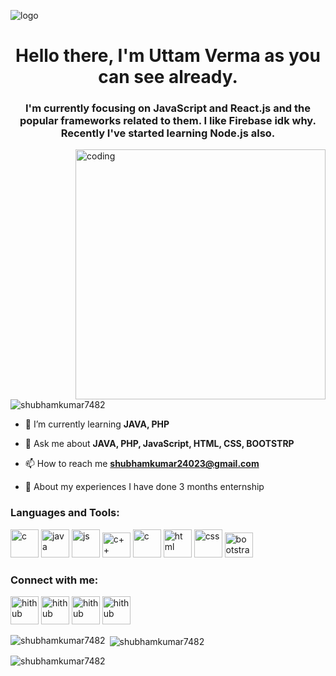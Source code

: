 ![logo]([https://qrangers.com/wp-content/uploads/2021/07/Banner-Introduction-to-Coding.png](https://image-cdn.neatoshop.com/styleimg/39289/none/lightturquoise/default/281175-20.jpg))
<h1 align="center">Hello there, I'm Uttam Verma as you can see already.</h1>
<h3 align="center"> I'm currently focusing on JavaScript and React.js and the popular frameworks related to them. I like Firebase idk why. Recently I've started learning Node.js also. </h3>
<img align="right" alt="coding" width="400" src="https://www.sarvika.com/wp-content/uploads/2021/03/Backend-Developer-Python-GIF-Dribble.gif">

<p align="left"> <img src="https://komarev.com/ghpvc/?username=shubhamkumar7482&label=Profile%20views&color=0e75b6&style=flat" alt="shubhamkumar7482" /> </p>

- 🌱 I’m currently learning **JAVA, PHP**

- 💬 Ask me about **JAVA, PHP, JavaScript, HTML, CSS, BOOTSTRP**

- 📫 How to reach me **shubhamkumar24023@gmail.com**

- 📄 About my experiences I have done 3 months enternship
<h3 align="left">Languages and Tools:</h3>
<p align="left"> 
<a herf="https://www.w3schools.com/java/default.asp"><img src="https://uxwing.com/wp-content/themes/uxwing/download/brands-and-social-media/java-programming-language-icon.png" alt="c" width="45" height="45"> </a>
<a herf="https://www.w3schools.com/php/default.asp"><img src="https://upload.wikimedia.org/wikipedia/commons/thumb/2/27/PHP-logo.svg/1200px-PHP-logo.svg.png" alt="java" width="45" height="45"> </a>
<a herf="https://www.w3schools.com/js/default.asp"><img src="https://cdn2.iconfinder.com/data/icons/designer-skills/128/code-programming-javascript-software-develop-command-language-512.png" alt="js" width="45" height="45"> </a>
<a herf="https://www.w3schools.com/cpp/default.asp"><img src="https://cdn3d.iconscout.com/3d/free/thumb/c-plus-plus-5728486-4781250.png" alt="c++" width="45" height="40"> </a>
<a herf="https://www.w3schools.com/c/index.php"><img src="https://img.icons8.com/color/512/c-programming.png" alt="c" width="45" height="45"> </a>
<a herf="https://www.w3schools.com/html/default.asp"><img src="https://images.vexels.com/media/users/3/166383/isolated/preview/6024bc5746d7436c727825dc4fc23c22-html-programming-language-icon.png" alt="html" width="45" height="45"> </a>
<a herf="https://www.w3schools.com/css/default.asp"><img src="https://upload.wikimedia.org/wikipedia/commons/thumb/d/d5/CSS3_logo_and_wordmark.svg/726px-CSS3_logo_and_wordmark.svg.png" alt="css" width="45" height="45"> </a>
<a herf="https://www.w3schools.com/bootstrap/bootstrap_ver.asp"><img src="https://upload.wikimedia.org/wikipedia/commons/thumb/b/b2/Bootstrap_logo.svg/1280px-Bootstrap_logo.svg.png" alt="bootstrap" width="45" height="40"> </a>
 </p>
 
 
 
<h3 align="left">Connect with me:</h3>
<p align="left">
<a herf="https://github.com/shubhamkumar7482"><img src="https://icon-library.com/images/github-icon-white/github-icon-white-5.jpg" alt="hithub" height='45'> </a>
<a herf="https://www.linkedin.com/in/shubham-kumar-260847210"><img src="https://static-00.iconduck.com/assets.00/linkedin-icon-512x512-vkm0drb1.png" alt="hithub" height='45'> </a>
<a herf="https://instagram.com/shubham__kumar_._._?igshid=ZDdkNTZiNTM="><img src="https://upload.wikimedia.org/wikipedia/commons/thumb/5/58/Instagram-Icon.png/1025px-Instagram-Icon.png" alt="hithub" height='45'> </a>
<a herf="https://www.facebook.com/profile.php?id=100034616250565"><img src="https://1000logos.net/wp-content/uploads/2017/02/Facebook-Logosu.png" alt="hithub" height='45'> </a>
</p>

<p><img align="left" src="https://github-readme-stats.vercel.app/api/top-langs?username=shubhamkumar7482&show_icons=true&locale=en&layout=compact" alt="shubhamkumar7482" /></p>

<p>&nbsp;<img align="center" src="https://github-readme-stats.vercel.app/api?username=shubhamkumar7482&show_icons=true&locale=en" alt="shubhamkumar7482" /></p>

<p><img align="center" src="https://github-readme-streak-stats.herokuapp.com/?user=shubhamkumar7482&" alt="shubhamkumar7482" /></p>
